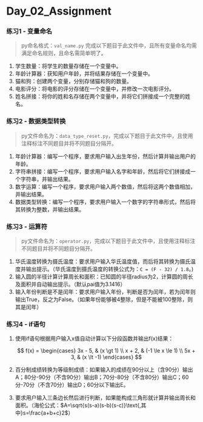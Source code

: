 # Day_02_Assignment

### 练习1 - 变量命名

> py命名格式：`val_name.py` 完成以下题目于此文件中，且所有变量命名均需满足命名规则，且命名需简单明了。

1. 学生数量：将学生的数量存储在一个变量中。
2. 年龄计算器：获知用户年龄，并将结果存储在一个变量中。
3. 猫和狗：创建两个变量，分别存储猫和狗的数量。
4. 电影评分：将电影的评分存储在一个变量中，并修改一次电影评分。
5. 姓名拼接：将你的姓和名存储在两个变量中，并将它们拼接成一个完整的姓名。

### 练习2 - 数据类型转换

> py文件命名为：`data_type_reset.py`，完成以下题目于此文件中，且使用注释标注不同题目并将不同题目分隔开。

1. 年龄计算器：编写一个程序，要求用户输入出生年份，然后计算并输出用户的年龄。
2. 字符串拼接：编写一个程序，要求用户输入名字和年龄，然后将它们拼接成一个字符串，并输出结果。
3. 数字运算：编写一个程序，要求用户输入两个数值，然后将这两个数值相加，并输出结果。
4. 数据类型转换：编写一个程序，要求用户输入一个数字的字符串形式，然后将其转换为整数，并输出结果。

### 练习3 - 运算符

> py文件命名为：`operator.py`，完成以下题目于此文件中，且使用注释标注不同题目并将不同题目分隔开。

1. 华氏温度转换为摄氏温度：要求用户输入华氏温度值，而后将其转换为摄氏温度并输出提示。（华氏温度到摄氏温度的转换公式为：`C = (F - 32) / 1.8`。)
2. 输入圆的半径计算计算周长和面积：已知圆的半径radius为2，计算圆的周长及面积并自动输出提示。（默认pai值为3.1416）
3. 输入年份判断是不是闰年：要求用户输入年份，判断是否为闰年，若为闰年则输出True，反之为False。（如果年份能够被4整除，但是不能被100整除，则其是闰年）

### 练习4 - if语句

1. 使用if语句根据用户输入x值自动计算以下分段函数并输出f(x)结果：

   $$
   f(x) = \begin{cases} 3x - 5, & (x \gt 1) \\ x + 2, & (-1 \le x \le 1) \\ 5x + 3, & (x \lt -1) \end{cases}
   $$
2. 百分制成绩转换为等级制成绩：如果输入的成绩在90分以上（含90分）输出A；80分-90分（不含90分）输出B；70分-80分（不含80分）输出C；60分-70分（不含70分）输出D；60分以下输出E。
3. 要求用户输入三条边长然后进行判断，如果能构成三角形就计算并输出周长和面积。（海伦公式：$A=\sqrt{s(s-a)(s-b)(s-c)}\text{,其中}s=\frac{a+b+c}2$）
